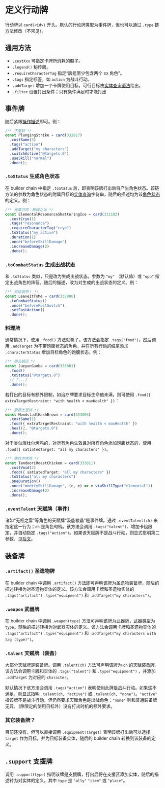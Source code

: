 # 定义行动牌

行动牌以 `card(<id>)` 开头。默认的行动牌类型为事件牌，但也可以通过 `.type` 链方法修改（不常见）。

## 通用方法

- `.costXxx` 可指定卡牌所消耗的骰子。
- `.legend()` 秘传牌。
- `.requireCharacterTag` 指定“牌组至少包含两个 xx 角色”。
- `.tags` 指定标签，如 `action` 为战斗行动。
- `.addTarget` 增加一个卡牌使用目标，可行目标由[实体查询语法](../query.md)给出。
- `.filter` 设置打出条件；只有条件满足时才能打出

## 事件牌

随后紧跟[操作描述](./operations.md)即可。例：

```ts
/** 下落斩 */
const PlungingStrike = card(332017)
  .costSame(3)
  .tags("action")
  .addTarget("my characters")
  .switchActive("@targets.0")
  .useSkill("normal")
  .done();
```

### `.toStatus` 生成角色状态

在 builder chain 中指定 `.toStatus` 后，即表明该牌打出后将产生角色状态。该链方法的参数为角色状态的附属目标的[实体查询](../query.md)字符串，随后的描述均为该[角色状态](./entity.md)的定义。例：

```ts
/** 元素共鸣：粉碎之冰 */
const ElementalResonanceShatteringIce = card(331102)
  .costCryo(1)
  .tags("resonance")
  .requireCharacterTag("cryo")
  .toStatus("my active")
  .duration(1)
  .once("beforeSkillDamage")
  .increaseDamage(2)
  .done();

```

### `.toCombatStatus` 生成出战状态

和 `.toStatus` 类似，只是改为生成出战状态。参数为 `"my"` （默认值）或 `"opp"` 指定出战角色的阵营。随后的描述，改为对生成的出战状态的定义。例：

```ts
/** 交给我吧！ */
const LeaveItToMe = card(332006)
  .toCombatStatus()
  .once("beforeFastSwitch")
  .setFastAction()
  .done();
```

### 料理牌

通常情况下，使用 `.food()` 方法就够了。该方法会指定 `.tags("food")`，然后调用 `.addTarget` 为不带饱腹状态的角色，并在所有行动的结尾添加 `.characterStatus` 增加目标角色的饱腹状态。例：

```ts
/** 绝云锅巴 */
const JueyunGuoba = card(333001)
  .food()
  .toStatus("@targets.0")
  // [...]
  .done();
```

若打出的目标有额外限制，如治疗牌要求目标生命值未满，则可使用 `.food({ extraTargetRestraint: "with health < maxHealth" })`：

```ts
/** 蒙德土豆饼 */
const MondstadtHashBrown = card(333006)
  .costSame(1)
  .food({ extraTargetRestraint: "with health < maxHealth" })
  .heal(2, "@targets.0")
  .done();
```

对于类似唐杜尔烤鸡的，对所有角色生效且对所有角色添加饱腹状态的，使用 `.food({ satiatedTarget: "all my characters" })`。

```ts
/** 唐杜尔烤鸡 */
const TandooriRoastChicken = card(333011)
  .costVoid(2)
  .food({ satiatedTarget: "all my characters" })
  .toStatus("all my characters")
  .oneDuration()
  .once("modifySkillDamage", (c, e) => e.viaSkillType("elemental"))
  .increaseDamage(2)
  .done();
```

### `.eventTalent` 天赋牌（事件）

诸如“无相之雷”等角色的天赋牌“汲能棱晶”是事件牌。通过 `.eventTalent(ch)` 来指定这一行为；`ch` 是角色句柄。该方法会调用 `.tags("talent")`、增加卡组限定，并自动指定 `.tags("action")`。如果该天赋牌不是战斗行动，则显式指明第二参数，见[后文](#talent-天赋牌装备)。

## 装备牌

### `.artifact()` 圣遗物牌

在 builder chain 中调用 `.artifact()` 方法即可声明该牌为圣遗物装备牌，随后的描述转换为对圣遗物实体的定义。该方法会调用卡牌和圣遗物实体的 `.tags("artifact")` `.type("equipment")` 和 `.addTarget("my characters")`。

### `.weapon` 武器牌

在 builder chain 中调用 `.weapon(type)` 方法可声明该牌为武器牌，武器类型为 `type`。随后的描述转换为对武器实体的定义。该方法会调用卡牌和圣遗物实体的 `.tags("artifact")` `.type("equipment")` 和 `.addTarget("my characters with tag (type)")`。

### `.talent` 天赋牌（装备）

大部分天赋牌是装备牌。调用 `.talent(ch)` 方法可声明该牌为 `ch` 的天赋装备牌。该方法会调用卡牌和实体的 `.tags("talent")` 和 `.type("equipment")` ，并添加 `.addTarget` 为对应的 `character`。

默认情况下该方法会调用 `.tags("action")` 表明使用此牌是战斗行动。如果这不满足，则显式指明 `.talent(ch, "active")` 或 `.talent(ch, "none")`。`"active"` 指该牌不是战斗行动，但仍然要求天赋角色是出战角色；`"none"` 则和普通装备牌无异，（除限定的使用目标外）没有打出时机的额外要求。

### 其它装备牌？

目前还没有，但可以直接调用 `.equipment(target)` 表明该牌打出后可以选择 `target` 作为目标，并为目标装备实体，随后的 builder chain 转换到该装备的定义。

## `.support` 支援牌

调用 `.support(type)` 指明该牌是支援牌，打出后将在支援区添加实体，随后的描述转为对实体的定义。其中 `type` 是 `"ally"` `"item"` 或 `"place"`。

